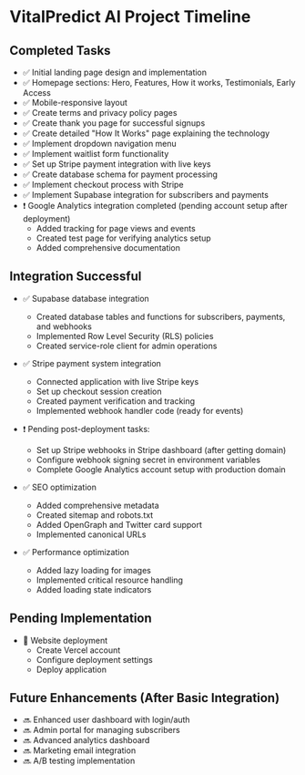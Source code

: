 # VitalPredict AI Project Timeline

## Completed Tasks
- ✅ Initial landing page design and implementation
- ✅ Homepage sections: Hero, Features, How it works, Testimonials, Early Access
- ✅ Mobile-responsive layout
- ✅ Create terms and privacy policy pages
- ✅ Create thank you page for successful signups
- ✅ Create detailed "How It Works" page explaining the technology
- ✅ Implement dropdown navigation menu
- ✅ Implement waitlist form functionality
- ✅ Set up Stripe payment integration with live keys
- ✅ Create database schema for payment processing
- ✅ Implement checkout process with Stripe
- ✅ Implement Supabase integration for subscribers and payments
- ❗ Google Analytics integration completed (pending account setup after deployment)
  - Added tracking for page views and events
  - Created test page for verifying analytics setup
  - Added comprehensive documentation

## Integration Successful
- ✅ Supabase database integration
  - Created database tables and functions for subscribers, payments, and webhooks
  - Implemented Row Level Security (RLS) policies
  - Created service-role client for admin operations

- ✅ Stripe payment system integration
  - Connected application with live Stripe keys
  - Set up checkout session creation
  - Created payment verification and tracking
  - Implemented webhook handler code (ready for events)
  
- ❗ Pending post-deployment tasks:
  - Set up Stripe webhooks in Stripe dashboard (after getting domain)
  - Configure webhook signing secret in environment variables
  - Complete Google Analytics account setup with production domain

- ✅ SEO optimization
  - Added comprehensive metadata
  - Created sitemap and robots.txt
  - Added OpenGraph and Twitter card support
  - Implemented canonical URLs

- ✅ Performance optimization
  - Added lazy loading for images
  - Implemented critical resource handling
  - Added loading state indicators

## Pending Implementation
- 🔄 Website deployment
   - Create Vercel account
   - Configure deployment settings
   - Deploy application

## Future Enhancements (After Basic Integration)
- 🔜 Enhanced user dashboard with login/auth
- 🔜 Admin portal for managing subscribers
- 🔜 Advanced analytics dashboard
- 🔜 Marketing email integration
- 🔜 A/B testing implementation
